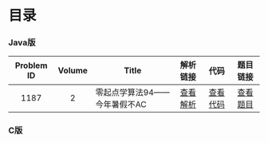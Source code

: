 # 目录

### Java版

|Problem ID|Volume|Title|解析链接|代码|题目链接|
|:-:|:-:|-|:-:|:-:|:-:|
|1187|2|零起点学算法94——今年暑假不AC|[查看解析](https://blog.csdn.net/pfdvnah/article/details/88859428)|[查看代码](https://github.com/wowpH/WUSTOJ/blob/master/Java%E7%89%88/1100%7E1199/1187%E4%BB%8A%E5%B9%B4%E6%9A%91%E5%81%87%E4%B8%8DAC.md)|[查看题目](http://acm.wust.edu.cn/problem.php?id=1187&soj=0)|

### C版
